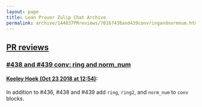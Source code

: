 ```yaml
---
layout: page
title: Lean Prover Zulip Chat Archive 
permalink: archive/144837PRreviews/70167438and439convringandnormnum.html
---
```


## [PR reviews](index.html)
### [#438 and #439 conv: ring and norm_num](70167438and439convringandnormnum.html)

#### [Keeley Hoek (Oct 23 2018 at 12:54)](https://leanprover.zulipchat.com/#narrow/stream/144837-PR%20reviews/topic/%23438%20and%20%23439%20conv%3A%20ring%20and%20norm_num/near/136329762):
In addition to #436, #438 and #439 add `ring`, `ring2`, and `norm_num` to `conv` blocks.

